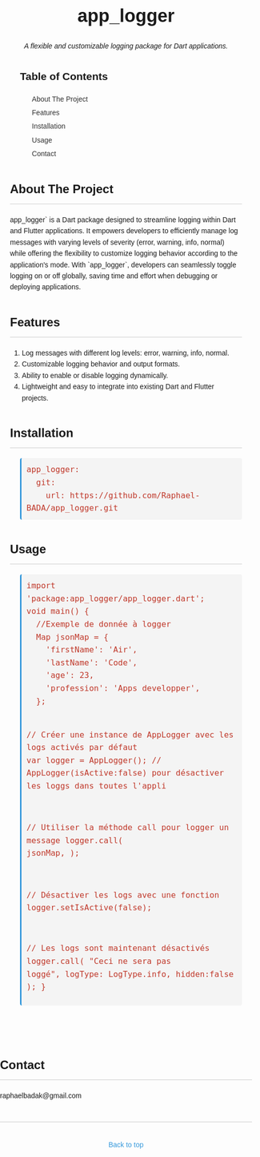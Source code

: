 <!DOCTYPE html>
<html lang="en">
<head>
    <meta charset="UTF-8">
    <meta name="viewport" content="width=device-width, initial-scale=1.0">
    <title>app_logger</title>
    <style>
        body {
            font-family: Arial, sans-serif;
            line-height: 1.6;
            margin: 0;
            padding: 0;
        }
        .container {
            max-width: 800px;
            margin: auto;
            padding: 20px;
        }
        .header {
            text-align: center;
            margin-bottom: 20px;
        }
        .header h1 {
            font-size: 36px;
            margin-bottom: 10px;
        }
        .header p {
            font-size: 18px;
            color: #555;
        }
        .badge {
            display: inline-block;
            padding: 5px 10px;
            background-color: #4CAF50;
            color: white;
            border-radius: 4px;
            text-align: center;
        }
        .badge-warning {
            background-color: #f39c12;
        }
        .badge-danger {
            background-color: #e74c3c;
        }
        .badge-info {
            background-color: #3498db;
        }
        .badge-normal {
            background-color: #9b59b6;
        }
        .section-header {
            margin-top: 40px;
            margin-bottom: 20px;
        }
        .section-header h2 {
            font-size: 24px;
            border-bottom: 1px solid #ccc;
            padding-bottom: 10px;
            margin-bottom: 20px;
        }
        .section-content {
            margin-bottom: 40px;
        }
        .toc {
            margin-left: 20px;
            margin-bottom: 20px;
        }
        .toc li {
            list-style-type: none;
            margin-bottom: 5px;
        }
        .toc li a {
            text-decoration: none;
            color: #333;
        }
        .toc li a:hover {
            text-decoration: underline;
        }
        .installation-steps {
            margin-left: 20px;
        }
        .installation-steps pre {
            background-color: #f4f4f4;
            padding: 10px;
            border-radius: 4px;
            border-left: 3px solid #3498db;
        }
        .installation-steps code {
            color: #c0392b;
            font-size: 16px;
        }
        .usage-example {
            margin-left: 20px;
        }
        .usage-example pre {
            background-color: #f4f4f4;
            padding: 10px;
            border-radius: 4px;
            border-left: 3px solid #2ecc71;
        }
        .usage-example code {
            color: #27ae60;
            font-size: 16px;
        }
        .footer {
            margin-top: 40px;
            border-top: 1px solid #ccc;
            padding-top: 20px;
            text-align: center;
        }
        .footer p {
            color: #555;
        }
        .footer a {
            color: #3498db;
            text-decoration: none;
        }
        .footer a:hover {
            text-decoration: underline;
        }
    </style>
</head>
<body>
    <div class="container">
        <div class="header">
            <h1>app_logger</h1>
            <h6>A flexible and customizable logging package for Dart applications.</h6>
            <p></p>
        </div>
        <!-- Table of Contents -->
        <div class="toc">
            <h2>Table of Contents</h2>
            <ol>
                <li><a href="#about-the-project">About The Project</a></li>
                <li><a href="#features">Features</a></li>
                <li><a href="#installation">Installation</a></li>
                <li><a href="#usage">Usage</a></li>
                <!-- <li><a href="#roadmap">Roadmap</a></li>
                <li><a href="#contributing">Contributing</a></li>
                <li><a href="#license">License</a></li> -->
                <li><a href="#contact">Contact</a></li>
                <!-- <li><a href="#acknowledgments">Acknowledgments</a></li> -->
            </ol>
        </div>
        <!-- About The Project -->
        <div class="section-header" id="about-the-project">
            <h2>About The Project</h2>
        </div>
        <div class="section-content">
            <p>app_logger` is a Dart package designed to streamline logging within Dart and Flutter applications. It empowers developers to efficiently manage log messages with varying levels of severity (error, warning, info, normal) while offering the flexibility to customize logging behavior according to the application's mode. With `app_logger`, developers can seamlessly toggle logging on or off globally, saving time and effort when debugging or deploying applications.</p>
        </div>
        <!-- Features -->
        <div class="section-header" id="features">
            <h2>Features</h2>
        </div>
        <div class="section-content">
        <ol>
        <li>Log messages with different log levels: error, warning, info, normal.</li>
        <li>Customizable logging behavior and output formats.</li>
        <li>Ability to enable or disable logging dynamically.</li>
        <li>Lightweight and easy to integrate into existing Dart and Flutter projects.</li>
       </ol>
       </div>
        <!-- Installation -->
        <!-- Installation -->
<div class="section-header" id="installation">
    <h2>Installation</h2>
</div>
<div class="section-content">
    <div class="installation-steps">
        <pre><code>app_logger:
  git:
    url: https://github.com/Raphael-BADA/app_logger.git</code></pre>
    </div>
</div>

<!-- Usage -->
<div class="section-header" id="usage">
    <h2>Usage</h2>
</div>
<div class="section-content">
    <div class="installation-steps">
        <pre><code>import 'package:app_logger/app_logger.dart';
void main() {
  //Exemple de donnée à logger
  Map<String, dynamic> jsonMap = {
    'firstName': 'Air',
    'lastName': 'Code',
    'age': 23,
    'profession': 'Apps developper',
  };

  // Créer une instance de AppLogger avec les logs activés par défaut
  var logger =
      AppLogger(); // AppLogger(isActive:false) pour désactiver les loggs dans toutes l'appli

  // Utiliser la méthode call pour logger un message
  logger.call(
    jsonMap,
  );

  // Désactiver les logs avec une fonction
  logger.setIsActive(false);

  // Les logs sont maintenant désactivés
  logger.call(
    "Ceci ne sera pas loggé",
    logType: LogType.info,
    hidden:false
  );
}</code></pre>
    </div>
</div>
</div>
        <!-- Roadmap -->
        <!-- Contact -->
        <div class="section-header" id="contact">
            <h2>Contact</h2>
        </div>
        <div class="section-content">
            <p>raphaelbadak@gmail.com</p>
        </div>
        <!-- Acknowledgments -->
        <!-- Back to Top -->
        <div class="footer">
            <p><a href="#readme-top">Back to top</a></p>
        </div>
    </div>
</body>

</html>
